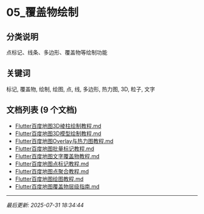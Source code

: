 # 05_覆盖物绘制

## 分类说明
点标记、线条、多边形、覆盖物等绘制功能

## 关键词
标记, 覆盖物, 绘制, 绘图, 点, 线, 多边形, 热力图, 3D, 粒子, 文字

## 文档列表 (9 个文档)

- [Flutter百度地图3D棱柱绘制教程.md](Flutter百度地图3D棱柱绘制教程.md)
- [Flutter百度地图3D模型绘制教程.md](Flutter百度地图3D模型绘制教程.md)
- [Flutter百度地图Overlay与热力图教程.md](Flutter百度地图Overlay与热力图教程.md)
- [Flutter百度地图批量标记教程.md](Flutter百度地图批量标记教程.md)
- [Flutter百度地图文字覆盖物教程.md](Flutter百度地图文字覆盖物教程.md)
- [Flutter百度地图点标记教程.md](Flutter百度地图点标记教程.md)
- [Flutter百度地图点聚合教程.md](Flutter百度地图点聚合教程.md)
- [Flutter百度地图绘图教程.md](Flutter百度地图绘图教程.md)
- [Flutter百度地图覆盖物层级指南.md](Flutter百度地图覆盖物层级指南.md)

---
*最后更新: 2025-07-31 18:34:44*
